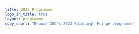 ```yaml
---
title: 2023 Programme
logo_in_title: true
layout: programme
copy_short: "Browse ZOO's 2023 Edinburgh Fringe programme"
---
```

